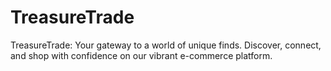 # TreasureTrade
TreasureTrade: Your gateway to a world of unique finds. Discover, connect, and shop with confidence on our vibrant e-commerce platform.
